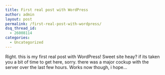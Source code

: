 ```yaml
---
title: First real post with WordPress
author: admin
layout: post
permalink: /first-real-post-with-wordpress/
dsq_thread_id:
  - 26008114
categories:
  - Uncategorized
---
```

Right. this is my first real post with WordPress! Sweet site heay? if its taken you a bit of time to get here, sorry. there was a major cockup with the server over the last few hours. Works now though, i hope&#8230;